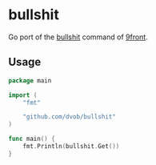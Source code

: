 # bullshit

Go port of the [bullshit](http://man.cat-v.org/9front/1/bullshit) command of [9front](http://9front.org/).

## Usage
```go
package main

import (
	"fmt"

	"github.com/dvob/bullshit"
)

func main() {
	fmt.Println(bullshit.Get())
}
```
